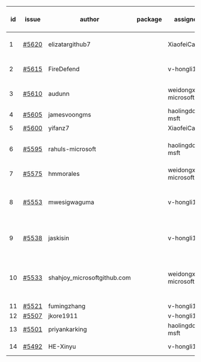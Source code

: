 | id | issue | author | package | assignee | bot advice | created date of issue | target release date | date from target |
| ------ | ------ | ------ | ------ | ------ | ------ | ------ | ------ | :-----: |
| 1 | [#5620](https://github.com/Azure/sdk-release-request/issues/5620) | elizatargithub7 |  | XiaofeiCao | new issue. FirstGA. TypeSpec. | 10-16 | 11-22 |  |
| 2 | [#5615](https://github.com/Azure/sdk-release-request/issues/5615) | FireDefend |  | v-hongli1 | FirstBeta. HoldOn. TypeSpec. | 10-15 | 10-25 |  |
| 3 | [#5610](https://github.com/Azure/sdk-release-request/issues/5610) | audunn |  | weidongxu-microsoft | new issue. new comment. | 10-14 | 11-22 |  |
| 4 | [#5605](https://github.com/Azure/sdk-release-request/issues/5605) | jamesvoongms |  | haolingdong-msft | new issue. | 10-11 | 10-25 |  |
| 5 | [#5600](https://github.com/Azure/sdk-release-request/issues/5600) | yifanz7 |  | XiaofeiCao | new issue. | 10-11 | 10-24 |  |
| 6 | [#5595](https://github.com/Azure/sdk-release-request/issues/5595) | rahuls-microsoft |  | haolingdong-msft | new issue. new comment. TypeSpec. | 10-10 | 10-25 |  |
| 7 | [#5575](https://github.com/Azure/sdk-release-request/issues/5575) | hmmorales |  | weidongxu-microsoft | FirstBeta. TypeSpec. | 10-07 | 10-25 |  |
| 8 | [#5553](https://github.com/Azure/sdk-release-request/issues/5553) | mwesigwaguma |  | v-hongli1 | new comment. Attention to inconsistent tag. | 10-01 | 10-25 |  |
| 9 | [#5538](https://github.com/Azure/sdk-release-request/issues/5538) | jaskisin |  | v-hongli1 | new comment. FirstGA. TypeSpec. | 09-27 | 10-24 |  |
| 10 | [#5533](https://github.com/Azure/sdk-release-request/issues/5533) | shahjoy_microsoftgithub.com |  | weidongxu-microsoft | new comment. Attention to inconsistent tag. FirstBeta. | 09-25 | 10-25 |  |
| 11 | [#5521](https://github.com/Azure/sdk-release-request/issues/5521) | fumingzhang |  | v-hongli1 | new issue. | 09-24 | 10-24 |  |
| 12 | [#5507](https://github.com/Azure/sdk-release-request/issues/5507) | jkore1911 |  | v-hongli1 | FirstGA. | 09-16 | 10-24 |  |
| 13 | [#5501](https://github.com/Azure/sdk-release-request/issues/5501) | priyankarking |  | haolingdong-msft | new comment. | 09-13 | 10-25 |  |
| 14 | [#5492](https://github.com/Azure/sdk-release-request/issues/5492) | HE-Xinyu |  | v-hongli1 | FirstBeta. TypeSpec. | 09-13 | 10-24 |  |
